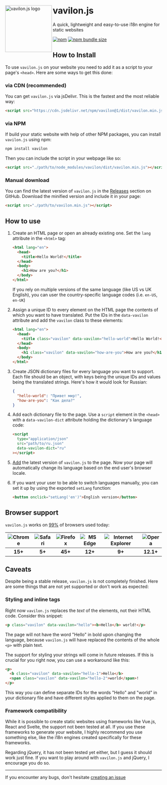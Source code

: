 <div>
<img src="https://media.githubusercontent.com/media/vavilon-js/assets/master/vavilon.js/logo.png" width="150" alt="vavilon.js logo" align="left">
<h1>vavilon.js</h1>
<p>A quick, lightweight and easy-to-use i18n engine for static websites</p>
<a href="https://www.npmjs.com/package/vavilon"><img alt="npm" src="https://badgen.net/npm/v/vavilon?label="></a>&nbsp;<a href="https://bundlephobia.com/result?p=vavilon"><img alt="npm bundle size" src="https://badgen.net/bundlephobia/minzip/vavilon?color=222&label="></a>
</div>

## How to Install

To use `vavilon.js` on your website you need to add it as a script to your
page's `<head>`. Here are some ways to get this done:

### via CDN (recommended)

You can get `vavilon.js` via jsDelivr. This is the fastest and the most reliable
way:

```html
<script src="https://cdn.jsdelivr.net/npm/vavilon@1/dist/vavilon.min.js"></script>
```

### via NPM

If build your static website with help of other NPM packages, you can install
`vavilon.js` using npm:

```sh
npm install vavilon
```

Then you can include the script in your webpage like so:

```html
<script src="./path/to/node_modules/vavilon/dist/vavilon.min.js"></script>
```

### Manual download

You can find the latest version of `vavilon.js` in the [Releases][releases]
section on GitHub. Download the minified version and include it in your page:

```html
<script src="./path/to/vavilon.min.js"></script>
```

## How to use

1. Create an HTML page or open an already existing one. Set the `lang` attribute
   in the `<html>` tag:

   ```html
   <html lang="en">
     <head>
       <title>Hello World!</title>
     </head>
     <body>
       <h1>How are you?</h1>
     </body>
   </html>
   ```

   If you rely on multiple versions of the same language (like US vs UK English),
   you can user the country-specific language codes (i.e. `en-US`, `en-UK`)

2. Assign a unique ID to every element on the HTML page the contents of which
   you want to have translated. Put the IDs in the `data-vavilon` attribute and
   add the `vavilon` class to these elements:

   ```html
   <html lang="en">
     <head>
       <title class="vavilon" data-vavilon="hello-world">Hello World!</title>
     </head>
     <body>
       <h1 class="vavilon" data-vavilon="how-are-you">How are you?</h1>
     </body>
   </html>
   ```

3. Create JSON dictionary files for every language you want to support. Each
   file should be an object, with keys being the unique IDs and values being the
   translated strings. Here's how it would look for Russian:

   ```json
   {
     "hello-world": "Привет мир!",
     "how-are-you": "Как дела?"
   }
   ```

4. Add each dictionary file to the page. Use a `script` element in the `<head>`
   with a `data-vavilon-dict` attribute holding the dictionary's language code:

   ```html
   <script
     type="application/json"
     src="path/to/ru.json"
     data-vavilon-dict="ru"
   ></script>
   ```

5. [Add](#how-to-install) the latest version of `vavilon.js` to the page. Now
   your page will automatically change its language based on the end user's
   browser locale.

6. If you want your user to be able to switch languages manually, you can set it
   up by using the exported `setLang` function:

   ```html
   <button onclick="setLang('en')">English version</button>
   ```

## Browser support

`vavilon.js` works on [99%][browserslist] of browsers used today:

| ![Chrome][chrome] | ![Safari][safari] | ![Firefox][firefox] | ![MS Edge][edge] | ![Internet Explorer][ie] | ![Opera][opera] |
| :---------------: | :---------------: | :-----------------: | :--------------: | :----------------------: | :-------------: |
|      **15+**      |      **5+**       |       **45+**       |     **12+**      |          **9+**          |    **12.1+**    |

[chrome]: https://github.com/alrra/browser-logos/raw/master/src/chrome/chrome_48x48.png
[edge]: https://github.com/alrra/browser-logos/raw/master/src/edge/edge_48x48.png
[firefox]: https://github.com/alrra/browser-logos/raw/master/src/firefox/firefox_48x48.png
[ie]: https://github.com/alrra/browser-logos/raw/master/src/archive/internet-explorer_9-11/internet-explorer_9-11_48x48.png
[opera]: https://github.com/alrra/browser-logos/raw/master/src/opera/opera_48x48.png
[safari]: https://github.com/alrra/browser-logos/raw/master/src/safari/safari_48x48.png
[browserslist]: https://browserslist.dev/?q=Y292ZXIgMTAwJSwgbm90IGNocm9tZSA8IDE1LCBub3QgYW5kX2NociA8IDE1LCBub3Qgc2FmYXJpIDwgNSwgbm90IGlvc19zYWYgPCA1LCBub3QgZmlyZWZveCA8IDQ1LCBub3QgYW5kX2ZmIDwgNDUsIG5vdCBlZGdlIDwgMTIsIG5vdCBpZSA8IDksIG5vdCBpZV9tb2IgPCA5LCBub3Qgb3BlcmEgPCAxMi4xLCBub3Qgb3BfbW9iIDwgMTIuMSwgbm90IG9wX21pbmkgPCAxMi4xLCBub3QgYW5kcm9pZCA8IDQuNA%3D%3D

## Caveats

Despite being a stable release, `vavilon.js` is not completely finished. Here
are some things that are not yet supported or don't work as expected:

### Styling and inline tags

Right now `vavilon.js` replaces the _text_ of the elements, not their HTML code.
Consider this snippet:

```html
<p class="vavilon" data-vavilon="hello"><b>Hello</b> world!</p>
```

The page will not have the word "Hello" in bold upon changing the language,
because `vavilon.js` will have replaced the contents of the whole `<p>` with
plain text.

The support for styling your strings will come in future releases. If this is
crucial for you right now, you can use a workaround like this:

```html
<p>
  <b class="vavilon" data-vavilon="hello-1">Hello</b>
  <span class="vavilon" data-vavilon="hello-2">world</span>!
</p>
```

This way you can define separate IDs for the words "Hello" and "world" in your
dictionary file and have different styles applied to them on the page.

### Framework compatibility

While it is possible to create static websites using frameworks like Vue.js,
React and Svelte, the support not been tested at all. If you use these
frameworks to generate your website, I highly recommend you use something else,
like the i18n engines created specifically for these frameworks.

Regarding jQuery, it has not been tested yet either, but I guess it should work
just fine. If you want to play around with `vavilon.js` and jQuery, I encourage
you do so.

---

If you encounter any bugs, don't hesitate [creating an issue][issues]

[releases]: https://github.com/vavilon-js/vavilon.js/releases
[issues]: https://github.com/vavilon-js/vavilon.js/issues
